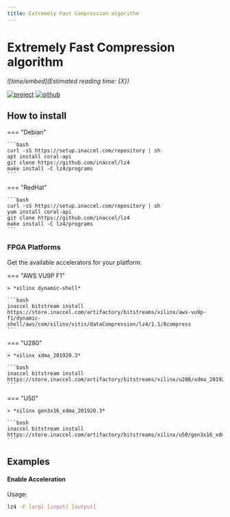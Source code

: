 ```yaml
---
title: Extremely Fast Compression algorithm
---
```


# Extremely Fast Compression algorithm

*![time/embed](Estimated reading time: {X})*

[![project](https://img.shields.io/static/v1?label=Project&message=LZ4&style=for-the-badge)](http://lz4.org)
[![github](https://img.shields.io/static/v1?logo=GitHub&color=181717&label=GitHub&message=Code&style=for-the-badge)](https://github.com/inaccel/lz4)

## How to install

=== "Debian"

	```bash
	curl -sS https://setup.inaccel.com/repository | sh
	apt install coral-api
	git clone https://github.com/inaccel/lz4
	make install -C lz4/programs
	```

=== "RedHat"

	```bash
	curl -sS https://setup.inaccel.com/repository | sh
	yum install coral-api
	git clone https://github.com/inaccel/lz4
	make install -C lz4/programs
	```

### FPGA Platforms

Get the available accelerators for your platform.

=== "AWS VU9P F1"

	> *xilinx dynamic-shell*

	```bash
	inaccel bitstream install https://store.inaccel.com/artifactory/bitstreams/xilinx/aws-vu9p-f1/dynamic-shell/aws/com/xilinx/vitis/dataCompression/lz4/1.1/8compress
	```

=== "U280"

	> *xilinx xdma_201920.3*

	```bash
	inaccel bitstream install https://store.inaccel.com/artifactory/bitstreams/xilinx/u280/xdma_201920.3/com/xilinx/vitis/dataCompression/lz4/1.1/8compress
	```

=== "U50"

	> *xilinx gen3x16_xdma_201920.3*

	```bash
	inaccel bitstream install https://store.inaccel.com/artifactory/bitstreams/xilinx/u50/gen3x16_xdma_201920.3/com/xilinx/vitis/dataCompression/lz4/1.1/7compress
	```

## Examples

#### Enable Acceleration

Usage:

```bash
lz4 -F [arg] [input] [output]
```
